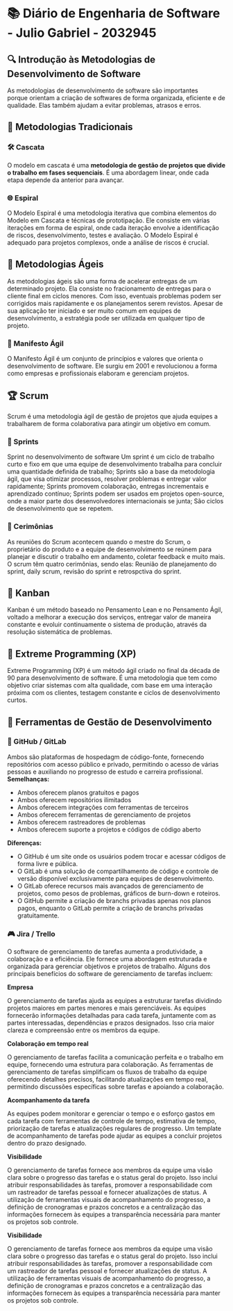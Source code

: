 # 📚 Diário de Engenharia de Software - Julio Gabriel - 2032945
## 🔍 Introdução às Metodologias de Desenvolvimento de Software  
As metodologias de desenvolvimento de software são importantes porque orientam a criação de softwares de forma organizada, eficiente e de qualidade. Elas também ajudam a evitar problemas, atrasos e erros. 

## 📖 Metodologias Tradicionais  
### 🛠️ Cascata  
O modelo em cascata é uma **metodologia de gestão de projetos que divide o trabalho em fases sequenciais**. É uma abordagem linear, onde cada etapa depende da anterior para avançar. 

### 🌐 Espiral  
O Modelo Espiral é uma metodologia iterativa que combina elementos do Modelo em Cascata e técnicas de prototipação. Ele consiste em várias iterações em forma de espiral, onde cada iteração envolve a identificação de riscos, desenvolvimento, testes e avaliação. O Modelo Espiral é adequado para projetos complexos, onde a análise de riscos é crucial.

## 💪 Metodologias Ágeis  
As metodologias ágeis são uma forma de acelerar entregas de um determinado projeto. Ela consiste no fracionamento de entregas para o cliente final em ciclos menores. Com isso, eventuais problemas podem ser corrigidos mais rapidamente e os planejamentos serem revistos. Apesar de sua aplicação ter iniciado e ser muito comum em equipes de desenvolvimento, a estratégia pode ser utilizada em qualquer tipo de projeto.

### 📖 Manifesto Ágil  
O Manifesto Ágil é um conjunto de princípios e valores que orienta o desenvolvimento de software. Ele surgiu em 2001 e revolucionou a forma como empresas e profissionais elaboram e gerenciam projetos. 

## 🏆 Scrum  
Scrum é uma metodologia ágil de gestão de projetos que ajuda equipes a trabalharem de forma colaborativa para atingir um objetivo em comum.

### 📅 Sprints  
Sprint no desenvolvimento de software
Um sprint é um ciclo de trabalho curto e fixo em que uma equipe de desenvolvimento trabalha para concluir uma quantidade definida de trabalho;
Sprints são a base da metodologia ágil, que visa otimizar processos, resolver problemas e entregar valor rapidamente;
Sprints promovem colaboração, entregas incrementais e aprendizado contínuo;
Sprints podem ser usados em projetos open-source, onde a maior parte dos desenvolvedores internacionais se junta;
São ciclos de desenvolvimento que se repetem.

### 💬 Cerimônias  
As reuniões do Scrum acontecem quando o mestre do Scrum, o proprietário do produto e a equipe de desenvolvimento se reúnem para planejar e discutir o trabalho em andamento, coletar feedback e muito mais.
O scrum têm quatro cerimônias, sendo elas: Reunião de planejamento do sprint, daily scrum, revisão do sprint e retrospctiva do sprint.

## 🎯 Kanban  
Kanban é um método baseado no Pensamento Lean e no Pensamento Ágil, voltado a melhorar a execução dos serviços, entregar valor de maneira constante e evoluir continuamente o sistema de produção, através da resolução sistemática de problemas.

## 🚀 Extreme Programming (XP)  
Extreme Programming (XP) é um método ágil criado no final da década de 90 para desenvolvimento de software. É uma metodologia que tem como objetivo criar sistemas com alta qualidade, com base em uma interação próxima com os clientes, testagem constante e ciclos de desenvolvimento curtos.

## 🔧 Ferramentas de Gestão de Desenvolvimento  
### 💪 GitHub / GitLab  
Ambos são plataformas de hospedagm de código-fonte, fornecendo repositórios com acesso público e privado, permitindo o acesso de várias pessoas e auxiliando no progresso de estudo e carreira profissional. 
**Semelhanças:** 
- Ambos oferecem planos gratuitos e pagos
- Ambos oferecem repositórios ilimitados
- Ambos oferecem integrações com ferramentas de terceiros
- Ambos oferecem ferramentas de gerenciamento de projetos
- Ambos oferecem rastreadores de problemas
- Ambos oferecem suporte a projetos e códigos de código aberto

**Diferenças:**
- O GitHub é um site onde os usuários podem trocar e acessar códigos de forma livre e pública. 
- O GitLab é uma solução de compartilhamento de código e controle de versão disponível exclusivamente para equipes de desenvolvimento. 
- O GitLab oferece recursos mais avançados de gerenciamento de projetos, como pesos de problemas, gráficos de burn-down e roteiros. 
- O GitHub permite a criação de branchs privadas apenas nos planos pagos, enquanto o GitLab permite a criação de branchs privadas gratuitamente. 


### 🎮 Jira / Trello  
O software de gerenciamento de tarefas aumenta a produtividade, a colaboração e a eficiência. Ele fornece uma abordagem estruturada e organizada para gerenciar objetivos e projetos de trabalho. Alguns dos principais benefícios do software de gerenciamento de tarefas incluem:

 **Empresa**

O gerenciamento de tarefas ajuda as equipes a estruturar tarefas dividindo projetos maiores em partes menores e mais gerenciáveis. As equipes fornecerão informações detalhadas para cada tarefa, juntamente com as partes interessadas, dependências e prazos designados. Isso cria maior clareza e compreensão entre os membros da equipe.

 **Colaboração em tempo real**

O gerenciamento de tarefas facilita a comunicação perfeita e o trabalho em equipe, fornecendo uma estrutura para colaboração. As ferramentas de gerenciamento de tarefas simplificam os fluxos de trabalho da equipe oferecendo detalhes precisos, facilitando atualizações em tempo real, permitindo discussões específicas sobre tarefas e apoiando a colaboração.

 **Acompanhamento da tarefa**

As equipes podem monitorar e gerenciar o tempo e o esforço gastos em cada tarefa com ferramentas de controle de tempo, estimativa de tempo, priorização de tarefas e atualizações regulares de progresso. Um template de acompanhamento de tarefas pode ajudar as equipes a concluir projetos dentro do prazo designado.

 **Visibilidade**

O gerenciamento de tarefas fornece aos membros da equipe uma visão clara sobre o progresso das tarefas e o status geral do projeto. Isso inclui atribuir responsabilidades às tarefas, promover a responsabilidade com um rastreador de tarefas pessoal e fornecer atualizações de status. A utilização de ferramentas visuais de acompanhamento do progresso, a definição de cronogramas e prazos concretos e a centralização das informações fornecem às equipes a transparência necessária para manter os projetos sob controle.

 **Visibilidade**

O gerenciamento de tarefas fornece aos membros da equipe uma visão clara sobre o progresso das tarefas e o status geral do projeto. Isso inclui atribuir responsabilidades às tarefas, promover a responsabilidade com um rastreador de tarefas pessoal e fornecer atualizações de status. A utilização de ferramentas visuais de acompanhamento do progresso, a definição de cronogramas e prazos concretos e a centralização das informações fornecem às equipes a transparência necessária para manter os projetos sob controle.
